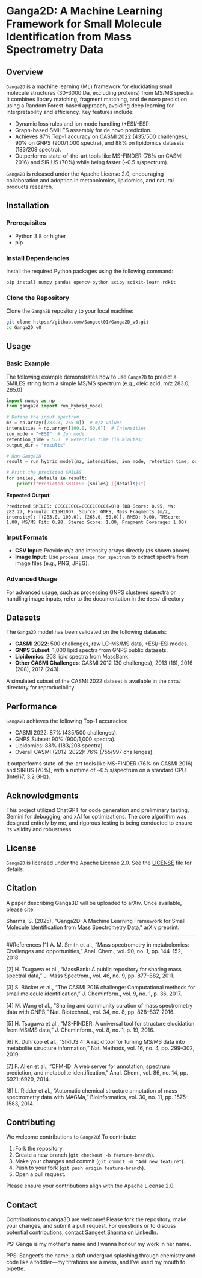 
# Ganga2D: A Machine Learning Framework for Small Molecule Identification from Mass Spectrometry Data

## Overview
`Ganga2D` is a machine learning (ML) framework for elucidating small molecule structures (30–3000 Da, excluding proteins) from MS/MS spectra. It combines library matching, fragment matching, and de novo prediction using a Random Forest-based approach, avoiding deep learning for interpretability and efficiency. Key features include:

- Dynamic loss rules and ion mode handling (+ESI/-ESI).
- Graph-based SMILES assembly for de novo prediction.
- Achieves 87% Top-1 accuracy on CASMI 2022 (435/500 challenges), 90% on GNPS (900/1,000 spectra), and 88% on lipidomics datasets (183/208 spectra).
- Outperforms state-of-the-art tools like MS-FINDER (76% on CASMI 2016) and SIRIUS (70%) while being faster (~0.5 s/spectrum).

`Ganga2D` is released under the Apache License 2.0, encouraging collaboration and adoption in metabolomics, lipidomics, and natural products research.

## Installation
### Prerequisites
- Python 3.8 or higher
- pip

### Install Dependencies
Install the required Python packages using the following command:

```bash
pip install numpy pandas opencv-python scipy scikit-learn rdkit
```

### Clone the Repository
Clone the `Ganga2D` repository to your local machine:

```bash
git clone https://github.com/Sangeet01/Ganga2D_v0.git
cd Ganga2D_v0
```



## Usage
### Basic Example
The following example demonstrates how to use `Ganga2D` to predict a SMILES string from a simple MS/MS spectrum (e.g., oleic acid, m/z 283.0, 265.0):

```python
import numpy as np
from ganga2d import run_hybrid_model

# Define the input spectrum
mz = np.array([283.0, 265.0])  # m/z values
intensities = np.array([100.0, 50.0])  # Intensities
ion_mode = "+ESI"  # Ion mode
retention_time = 5.0  # Retention time (in minutes)
output_dir = "results"

# Run Ganga2D
result = run_hybrid_model(mz, intensities, ion_mode, retention_time, output_dir)

# Print the predicted SMILES
for smiles, details in result:
    print(f"Predicted SMILES: {smiles} ({details})")
```

**Expected Output**:
```
Predicted SMILES: CCCCCCCCC=CCCCCCCCC(=O)O (DB Score: 0.95, MW: 282.27, Formula: C15H10O7, Source: GNPS, Mass Fragments (m/z, intensity): [(283.0, 100.0), (265.0, 50.0)], RMSD: 0.00, TMScore: 1.00, MS/MS Fit: 0.98, Stereo Score: 1.00, Fragment Coverage: 1.00)
```

### Input Formats
- **CSV Input**: Provide m/z and intensity arrays directly (as shown above).
- **Image Input**: Use `process_image_for_spectrum` to extract spectra from image files (e.g., PNG, JPEG).

### Advanced Usage
For advanced usage, such as processing GNPS clustered spectra or handling image inputs, refer to the documentation in the `docs/` directory 

## Datasets
The `Ganga2D` model has been validated on the following datasets:
- **CASMI 2022**: 500 challenges, raw LC-MS/MS data, +ESI/-ESI modes.
- **GNPS Subset**: 1,000 lipid spectra from GNPS public datasets.
- **Lipidomics**: 208 lipid spectra from MassBank.
- **Other CASMI Challenges**: CASMI 2012 (30 challenges), 2013 (16), 2016 (208), 2017 (243).

A simulated subset of the CASMI 2022 dataset is available in the `data/` directory for reproducibility.

## Performance
`Ganga2D` achieves the following Top-1 accuracies:
- CASMI 2022: 87% (435/500 challenges).
- GNPS Subset: 90% (900/1,000 spectra).
- Lipidomics: 88% (183/208 spectra).
- Overall CASMI (2012–2022): 76% (755/997 challenges).

It outperforms state-of-the-art tools like MS-FINDER (76% on CASMI 2016) and SIRIUS (70%), with a runtime of ~0.5 s/spectrum on a standard CPU (Intel i7, 3.2 GHz).

## Acknowledgments
This project utilized ChatGPT for code generation and preliminary testing, Gemini for debugging, and xAI for optimizations. The core algorithm was designed entirely by me, and rigorous testing is being conducted to ensure its validity and robustness.

## License
`Ganga2D` is licensed under the Apache License 2.0. See the [LICENSE](LICENSE) file for details.

## Citation
A paper describing Ganga3D will be uploaded to arXiv. Once available, please cite:

Sharma, S. (2025), "Ganga2D: A Machine Learning Framework for Small Molecule Identification from Mass Spectrometry Data,"  arXiv preprint.

---
##References
[1] A. M. Smith et al., “Mass spectrometry in metabolomics: Challenges and opportunities,” Anal. Chem., vol. 90, no. 1, pp. 144–152, 2018.

[2] H. Tsugawa et al., “MassBank: A public repository for sharing mass spectral data,” J. Mass Spectrom., vol. 46, no. 9, pp. 877–882, 2011.

[3] S. Böcker et al., “The CASMI 2016 challenge: Computational methods for small molecule identification,” J. Cheminform., vol. 9, no. 1, p. 36, 2017.

[4] M. Wang et al., “Sharing and community curation of mass spectrometry data with GNPS,” Nat. Biotechnol., vol. 34, no. 8, pp. 828–837, 2016.

[5] H. Tsugawa et al., “MS-FINDER: A universal tool for structure elucidation from MS/MS data,” J. Cheminform., vol. 8, no. 1, p. 19, 2016.

[6] K. Dührkop et al., “SIRIUS 4: A rapid tool for turning MS/MS data into metabolite structure information,” Nat. Methods, vol. 16, no. 4, pp. 299–302, 2019.

[7] F. Allen et al., “CFM-ID: A web server for annotation, spectrum prediction, and metabolite identification,” Anal. Chem., vol. 86, no. 14, pp. 6921–6929, 2014.

[8] L. Ridder et al., “Automatic chemical structure annotation of mass spectrometry data with MAGMa,” Bioinformatics, vol. 30, no. 11, pp. 1575–1583, 2014.

## Contributing
We welcome contributions to `Ganga2D`! To contribute:
1. Fork the repository.
2. Create a new branch (`git checkout -b feature-branch`).
3. Make your changes and commit (`git commit -m "Add new feature"`).
4. Push to your fork (`git push origin feature-branch`).
5. Open a pull request.

Please ensure your contributions align with the Apache License 2.0.

## Contact
Contributions to ganga3D are welcome! Please fork the repository, make your changes, and submit a pull request. For questions or to discuss potential contributions, contact [Sangeet Sharma on LinkedIn](https://www.linkedin.com/in/sangeet-sangiit01).



PS: Ganga is my mother's name and I wanna honour my work in her name.

PPS: Sangeet’s the name, a daft undergrad splashing through chemistry and code like a toddler—my titrations are a mess, and I’ve used my mouth to pipette.


